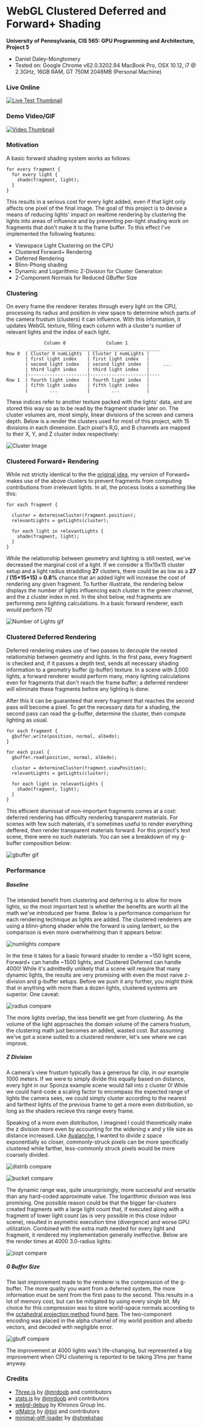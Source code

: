 WebGL Clustered Deferred and Forward+ Shading
======================

**University of Pennsylvania, CIS 565: GPU Programming and Architecture, Project 5**

* Daniel Daley-Mongtomery
* Tested on: Google Chrome v62.0.3202.94
  MacBook Pro, OSX 10.12, i7 @ 2.3GHz, 16GB RAM, GT 750M 2048MB (Personal Machine)

### Live Online

[![Live Test Thumbnail](img/testshot.png)](https://illdivino.github.io/Project5-WebGL-Clustered-Deferred-Forward-Plus/)

### Demo Video/GIF

[![Video Thumbnail](img/video.png)](https://www.youtube.com/watch?v=9cHoAc6pyD4)

### Motivation
A basic forward shading system works as follows:
```
for every fragment {
  for every light {
    shade(fragment, light);
  }
}
```
  This results in a serious cost for every light added, even if that light only affects one pixel of the final image. The goal of this project is to devise a means of reducing lights' impact on realtime rendering by clustering the lights into areas of influence and by preventing per-light shading work on fragments that don't make it to the frame buffer. To this effect I've implemented the following features:
* Viewspace Light Clustering on the CPU
* Clustered Forward+ Rendering
* Deferred Rendering
* Blinn-Phong shading
* Dynamic and Logarithmic Z-Division for Cluster Generation
* 2-Component Normals for Reduced GBuffer Size

### Clustering
  On every frame the renderer iterates through every light on the CPU, processing its radius and position in view space to determine which parts of the camera frustum (clusters) it can influence. With this information, it updates WebGL texture, filling each column with a cluster's number of relevant lights and the index of each light.
```
              Column 0               Column 1
        _________________________________________________      
Row 0  | Cluster 0 numLights  | Cluster 1 numLights |
       | first light index    | first light index   |
       | second light index   | second light index  |     ...
       | third light index    | third light index   |
       |----------------------|---------------------|----
Row 1  | fourth light index   | fourth light index  |
       | fifth light index    | fifth light index   |
       |        ...           |        ...          |
```
  These indices refer to another texture packed with the lights' data, and are stored this way so as to be read by the fragment shader later on. The cluster volumes are, most simply, linear divisions of the screen and camera depth. Below is a render the clusters used for most of this project, with 15 divisions in each dimension. Each pixel's R,G, and B channels are mapped to their X, Y, and Z cluster index respectively:

![Cluster Image](img/ClusterRender.png)

### Clustered Forward+ Rendering
  While not strictly identical to the the [original idea](https://takahiroharada.files.wordpress.com/2015/04/forward_plus.pdf), my version of Forward+ makes use of the above clusters to prevent fragments from computing contributions from irrelevant lights. In all, the process looks a something like this:
```
for each fragment {

  cluster = determineCluster(fragment.position);
  relevantLights = getLights(cluster);
  
  for each light in relevantLights {
    shade(fragment, light);
  }
}
```
  While the relationship between geometry and lighting is still nested, we've decreased the marginal cost of a light. If we consider a 15x15x15 cluster setup and a light radius straddling **27** clusters, there could be as low as a **27 / (15\*15\*15) = 0.8%** chance that an added light will increase the cost of rendering any given fragment. To further illustrate, the rendering below displays the number of lights influencing each cluster in the green channel, and the z cluster index in red. In the shot below, red fragments are performing zero lighting calculations. In a basic forward renderer, each would perform 75!

![Number of Lights gif](img/numlights.gif)

### Clustered Deferred Rendering

  Deferred rendering makes use of two passes to decouple the nested relationship between geometry and lights. In the first pass, every fragment is checked and, if it passes a depth test, sends all necessary shading information to a geometry buffer (g-buffer) texture. In a scene with 3,000 lights, a forward renderer would perform many, many lighting calculations even for fragments that don't reach the frame buffer; a deferred renderer will eliminate these fragments before any lighting is done.
  
  After this it can be guaranteed that every fragment that reaches the second pass will become a pixel. To get the necessary data for a shading, the second pass can read the g-buffer, determine the cluster, then compute lighting as usual.
  
```
for each fragment {
  gbuffer.write(position, normal, albedo);
}

for each pixel {
  gbuffer.read(position, normal, albedo);
  
  cluster = determineCluster(fragment.viewPosition);
  relevantLights = getLights(cluster);
  
  for each light in relevantLights {
    shade(fragment, light);
  }
}
```

  This efficient dismissal of non-important fragments comes at a cost: deferred rendering has difficulty rendering transparent materials. For scenes with few such materials, it's sometimes useful to render everything deffered, *then* render transparent materials forward. For this project's test scene, there were no such materials. You can see a breakdown of my g-buffer composition below:

![gbuffer gif](img/gbuffer.gif)

### Performance

##### Baseline

  The intended benefit from clustering and deferring is to allow for more lights, so the most important test is whether the benefits are worth all the math we've introduced per frame. Below is a performance comparison for each rendering technique as lights are added. The clustered renderers are using a blinn-phong shader while the forward is using lambert, so the comparison is even more overwhelming than it appears below:

![numlights compare](img/lightcount.png)

  In the time it takes for a basic forward shader to render a ~150 light scene, Forward+ can handle ~1500 lights, and Clustered Deferred can handle 4000! While it's admittedly unlikely that a scene will require that many dynamic lights, the results are very promising with even the most naive z-division and g-buffer setups. Before we push it any further, you might think that in anything with more than a dozen lights, clustered systems are superior. One caveat:

![radius compare](img/radius.png)

  The more lights overlap, the less benefit we get from clustering. As the volume of the light approaches the domain volume of the camera frustum, the clustering math just becomes an added, wasted cost. But assuming we've got a scene suited to a clustered renderer, let's see where we can improve.

##### Z Division

  A camera's view frustum typically has a generous far clip, in our example 1000 meters. If we were to simply divide this equally based on distance, every light in our Sponza example scene would fall into z cluster 0! While we could hard-code a scaling factor to encompass the expected range of lights the camera sees, we could simply cluster according to the nearest and farthest lights of the previous frame to get a more even distribution, so long as the shaders recieve this range every frame.
  
  Speaking of a more even distribution, I imagined I could theoretically make the z division more even by accounting for the widening x and y tile size as distance increased. Like [Avalanche](http://www.humus.name/Articles/PracticalClusteredShading.pdf), I wanted to divide z space exponentially so closer, commonly-struck pixels can be more specifically clustered while farther, less-commonly struck pixels would be more coarsely divided.
  
![distrib compare](img/compare.png)

![bucket compare](img/logdist.png)
  
  The dynamic range was, quite unsurprisingly, more successful and versatile than any hard-coded approximate value. The logarithmic division was less promising. One possible reason could be that the bigger far-clusters created fragments with a large light count that, if executed along with a fragment of lower light count (as is very possible in this close indoor scene), resulted in asymetric execution time (divergence) and worse GPU utilization. Combined with the extra math needed for every light and fragment, it rendered my implementation generally ineffective. Below are the render times at 4000 3.0-radius lights:
  
![zopt compare](img/zopt.png)

##### G Buffer Size

  The last improvement made to the renderer is the compression of the g-buffer. The more quality you want from a deferred system, the more information must be sent from the first pass to the second. This results in a lot of memory cost, but can be mitigated by using every single bit. My choice for this compression was to store world-space normals according to the [octahedral projection method](http://jcgt.org/published/0003/02/01/paper.pdf) found [here](https://www.panda3d.org/forums/viewtopic.php?f=8&t=18454). The two-component encoding was placed in the alpha channel of my world position and albedo vectors, and decoded with negligible error.
  
![gbuff compare](img/gbuffer.png)

  The improvement at 4000 lights was't life-changing, but represented a big improvement when CPU clustering is reported to be taking 31ms per frame anyway.
  


### Credits

* [Three.js](https://github.com/mrdoob/three.js) by [@mrdoob](https://github.com/mrdoob) and contributors
* [stats.js](https://github.com/mrdoob/stats.js) by [@mrdoob](https://github.com/mrdoob) and contributors
* [webgl-debug](https://github.com/KhronosGroup/WebGLDeveloperTools) by Khronos Group Inc.
* [glMatrix](https://github.com/toji/gl-matrix) by [@toji](https://github.com/toji) and contributors
* [minimal-gltf-loader](https://github.com/shrekshao/minimal-gltf-loader) by [@shrekshao](https://github.com/shrekshao)
